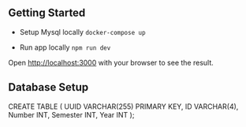 ## Getting Started

- Setup Mysql locally `docker-compose up`

- Run app locally `npm run dev`

Open [http://localhost:3000](http://localhost:3000) with your browser to see the result.

## Database Setup

CREATE TABLE <Table-Name> (
    UUID VARCHAR(255) PRIMARY KEY,
    ID VARCHAR(4),
    Number INT,
    Semester INT,
    Year INT
);
